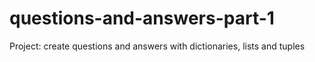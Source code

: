 # questions-and-answers-part-1
Project: create questions and answers with dictionaries, lists and tuples
